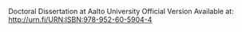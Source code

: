 Doctoral Dissertation at Aalto University 
Official Version Available at: http://urn.fi/URN:ISBN:978-952-60-5904-4
